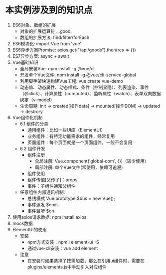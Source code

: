 # 本实例涉及到的知识点
1. ES6对象、数组的扩展
    - 对象的扩展运算符 ...good,
    - 数组的扩展方法: find/filter/forEach
2. ES6模块化: import Vue from 'vue'
3. ES6异步方案Promise: axios.get("/api/goods").then(res => {})
4. ES7异步方案: async + await
5. Vue基础知识
    - 全局安装Vue: npm install -g @vue/cli
    - 开发单个Vue文件: npm install -g @vue/cli-service-global
    - 利用脚手架快速构建Vue工程: vue create vue-demo
    - 动态值、动态属性、动态样式、条件（控制显隐）、列表渲染、事件（@click）、计算属性（computed）、监听属性（watch）、表单双向数据绑定（v-model）
    - 生命周期: init -> created[操作data] -> mounted[操作DOM] -> updated -> destrory
6. Vue组件化机制
    - 6.1 组件的分类
        - 通用组件：比如一些UI库（ElementUI）
        - 业务组件：有特定功能需求的组件，经常复用
        - 页面组件：每个页面就是一个页面组件，一般不会复用
    - 6.2 组件开发
        - 组件注册
            - 全局注册: Vue.component('global-com', {})（较少使用）
            - 局部注册: 单个Vue文件(常使用，依赖可追溯)
        - 组件使用
        - 组件传值[父传子]：props
        - 事件：子组件通知父组件
    - 任意组件内部通讯机制:
        - 总线模式 Vue.prototype.$bus = new Vue();
        - 事件派发 $emit
        - 事件监听 $on
7. 使用axios请求数据: npm install axios
8. mock数据
9. ElementUI的使用
    - 安装
        - npm方式安装：npm i element-ui -S
        - 通过vue-cli安装：vue add element
    - 注意
        - 在安装时如果选择了按需加载，那么在引用ui组件时，需要在plugins/elements.js中手动引入对应组件
    
                   
                 
                                                  
                   
                 
                                         